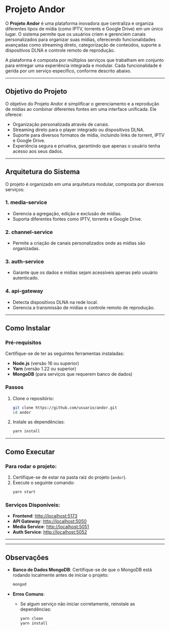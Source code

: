# **Projeto Andor**

O **Projeto Andor** é uma plataforma inovadora que centraliza e organiza diferentes tipos de mídia (como IPTV, torrents e Google Drive) em um único lugar. O sistema permite que os usuários criem e gerenciem canais personalizados para organizar suas mídias, oferecendo funcionalidades avançadas como streaming direto, categorização de conteúdos, suporte a dispositivos DLNA e controle remoto de reprodução.

A plataforma é composta por múltiplos serviços que trabalham em conjunto para entregar uma experiência integrada e modular. Cada funcionalidade é gerida por um serviço específico, conforme descrito abaixo.

---

## **Objetivo do Projeto**
O objetivo do Projeto Andor é simplificar o gerenciamento e a reprodução de mídias ao combinar diferentes fontes em uma interface unificada. Ele oferece:
- Organização personalizada através de canais.
- Streaming direto para o player integrado ou dispositivos DLNA.
- Suporte para diversos formatos de mídia, incluindo links de torrent, IPTV e Google Drive.
- Experiência segura e privativa, garantindo que apenas o usuário tenha acesso aos seus dados.

---

## **Arquitetura do Sistema**
O projeto é organizado em uma arquitetura modular, composta por diversos serviços:

### **1. media-service**
- Gerencia a agregação, edição e exclusão de mídias.
- Suporta diferentes fontes como IPTV, torrents e Google Drive.
  
### **2. channel-service**
- Permite a criação de canais personalizados onde as mídias são organizadas.

### **3. auth-service**
- Garante que os dados e mídias sejam acessíveis apenas pelo usuário autenticado.

### **4. api-gateway**
- Detecta dispositivos DLNA na rede local.
- Gerencia a transmissão de mídias e controle remoto de reprodução.

---

## **Como Instalar**
### Pré-requisitos
Certifique-se de ter as seguintes ferramentas instaladas:
- **Node.js** (versão 16 ou superior)
- **Yarn** (versão 1.22 ou superior)
- **MongoDB** (para serviços que requerem banco de dados)

### Passos
1. Clone o repositório:
   ```bash
   git clone https://github.com/usuario/andor.git
   cd andor
   ```

2. Instale as dependências:
   ```bash
   yarn install
   ```

---

## **Como Executar**
### Para rodar o projeto:
1. Certifique-se de estar na pasta raiz do projeto (`andor`).
2. Execute o seguinte comando:
   ```bash
   yarn start
   ```

### Serviços Disponíveis:
- **Frontend**: [http://localhost:5173](http://localhost:5173)
- **API Gateway**: [http://localhost:5050](http://localhost:5050)
- **Media Service**: [http://localhost:5051](http://localhost:5051)
- **Auth Service**: [http://localhost:5052](http://localhost:5052)

---


---

## **Observações**
- **Banco de Dados MongoDB**: Certifique-se de que o MongoDB está rodando localmente antes de iniciar o projeto:
  ```bash
  mongod
  ```

- **Erros Comuns**:
  - Se algum serviço não iniciar corretamente, reinstale as dependências:
    ```bash
    yarn clean
    yarn install
    ```
